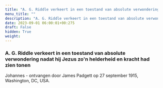 ```yaml
---
title: "A. G. Riddle verkeert in een toestand van absolute verwondering nadat hij Jezus zo'n helderheid en kracht had zien tonen"
menu_title: ""
description: "A. G. Riddle verkeert in een toestand van absolute verwondering nadat hij Jezus zo'n helderheid en kracht had zien tonen"
date: 2023-09-01 06:00:01+00:275
draft: False
hidden: True
weight:
---
```

### A. G. Riddle verkeert in een toestand van absolute verwondering nadat hij Jezus zo'n helderheid en kracht had zien tonen

Johannes - ontvangen door James Padgett op 27 september 1915, Washington, DC, USA.

